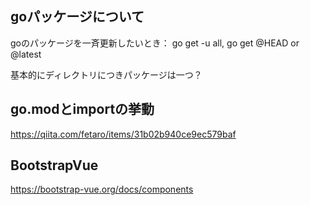 

## goパッケージについて
goのパッケージを一斉更新したいとき： go get -u all,  go get <repository>@HEAD or @latest

基本的にディレクトリにつきパッケージは一つ？
  
## go.modとimportの挙動
  
https://qiita.com/fetaro/items/31b02b940ce9ec579baf
  
## BootstrapVue
https://bootstrap-vue.org/docs/components
